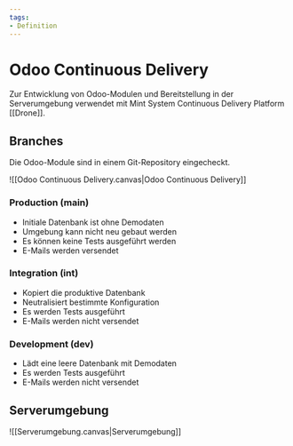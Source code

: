 ```yaml
---
tags:
- Definition
---
```

# Odoo Continuous Delivery

Zur Entwicklung von Odoo-Modulen und Bereitstellung in der Serverumgebung verwendet mit Mint System Continuous Delivery Platform [[Drone]].

## Branches

Die Odoo-Module sind in einem Git-Repository eingecheckt.

![[Odoo Continuous Delivery.canvas|Odoo Continuous Delivery]]

### Production (main)

* Initiale Datenbank ist ohne Demodaten
* Umgebung kann nicht neu gebaut werden
* Es können keine Tests ausgeführt werden
* E-Mails werden versendet

###  Integration (int)

* Kopiert die produktive Datenbank
* Neutralisiert bestimmte Konfiguration
* Es werden Tests ausgeführt
* E-Mails werden nicht versendet

### Development (dev)

* Lädt eine leere Datenbank mit Demodaten
* Es werden Tests ausgeführt
* E-Mails werden  nicht versendet

## Serverumgebung

![[Serverumgebung.canvas|Serverumgebung]]